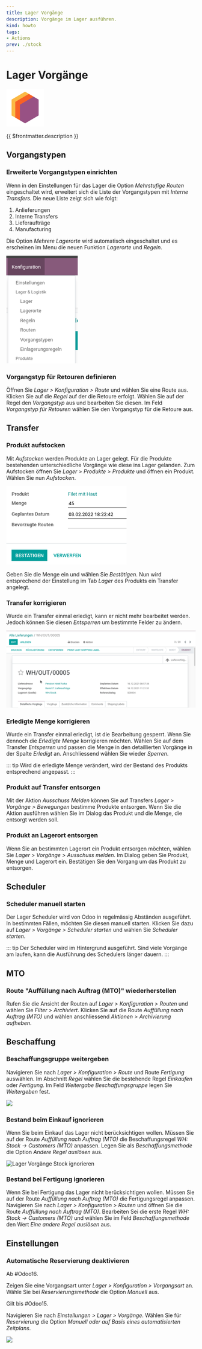 ```yaml
---
title: Lager Vorgänge
description: Vorgänge im Lager ausführen.
kind: howto
tags:
- Actions
prev: ./stock
---
```

# Lager Vorgänge
![icons_odoo_stock](attachments/icons_odoo_stock.png)

{{ $frontmatter.description }}

## Vorgangstypen

### Erweiterte Vorgangstypen einrichten

Wenn in den Einstellungen für das Lager die Option *Mehrstufige Routen* eingeschaltet wird, erweitert sich die Liste der Vorgangstypen mit *Interne Transfers*. Die neue Liste zeigt sich wie folgt:

1. Anlieferungen
2. Interne Transfers
3. Lieferaufträge
4. Manufacturing

Die Option *Mehrere Lagerorte* wird automatisch eingeschaltet und es erscheinen im Menu die neuen Funktion *Lagerorte* und *Regeln*.

![](attachments/Lager%20Erweitertes%20Menu.png)

### Vorgangstyp für Retouren definieren

Öffnen Sie *Lager > Konfiguration > Route* und wählen Sie eine Route aus. Klicken Sie auf die *Regel* auf der die Retoure erfolgt. Wählen Sie auf der Regel den *Vorgangstyp* aus und bearbeiten Sie diesen. Im Feld *Vorgangstyp für Retouren* wählen Sie den Vorgangstyp für die Retoure aus.

## Transfer

### Produkt aufstocken

Mit *Aufstocken* werden Produkte an Lager gelegt. Für die Produkte bestehenden unterschiedliche Vorgänge wie diese ins Lager gelanden. Zum Aufstocken öffnen Sie *Lager > Produkte > Produkte* und öffnen ein Produkt. Wählen Sie nun *Aufstocken*.

![](attachments/Lager%20Produkt%20aufstocken.png)

Geben Sie die Menge ein und wählen Sie *Bestätigen*. Nun wird entsprechend der Einstellung im Tab *Lager* des Produkts ein Transfer angelegt.

### Transfer korrigieren

Wurde ein Transfer einmal erledigt, kann er nicht mehr bearbeitet werden. Jedoch können Sie diesen *Entsperren* um bestimmte Felder zu ändern.

![Lager Transfer entsperren](attachments/Lager%20Transfer%20entsperren.gif)

### Erledigte Menge korrigieren

Wurde ein Transfer einmal erledigt, ist die Bearbeitung gesperrt. Wenn Sie dennoch die *Erledigte Menge* korrigieren möchten. Wählen Sie auf dem Transfer *Entsperren* und passen die Menge in den detaillierten Vorgänge in der Spalte *Erledigt* an. Anschliessend wählen Sie wieder *Sperren*.

::: tip
Wird die erledigte Menge verändert, wird der Bestand des Produkts entsprechend angepasst.
:::

### Produkt auf Transfer entsorgen

Mit der Aktion *Ausschuss Melden* können Sie auf Transfers *Lager > Vorgänge > Bewegungen* bestimme Produkte entsorgen. Wenn Sie die Aktion ausführen wählen Sie im Dialog das Produkt und die Menge, die entsorgt werden soll.

### Produkt an Lagerort entsorgen

Wenn Sie an bestimmten Lagerort ein Produkt entsorgen möchten, wählen Sie *Lager > Vorgänge > Ausschuss melden*. Im Dialog geben Sie Produkt, Menge und Lagerort ein. Bestätigen Sie den Vorgang um das Produkt zu entsorgen.

## Scheduler

### Scheduler manuell starten

Der Lager Scheduler wird von Odoo in regelmässig Abständen ausgeführt. In bestimmten Fällen, möchten Sie diesen manuell starten. Klicken Sie dazu auf *Lager > Vorgänge > Scheduler starten* und wählen Sie *Scheduler starten*.

::: tip
Der Scheduler wird im Hintergrund ausgeführt. Sind viele Vorgänge am laufen, kann die Ausführung des Schedulers länger dauern.
:::

## MTO

### Route "Auffüllung nach Auftrag (MTO)" wiederherstellen

Rufen Sie die Ansicht der Routen auf *Lager > Konfiguration > Routen* und wählen Sie *Filter > Archiviert*. Klicken Sie auf die Route *Auffüllung nach Auftrag (MTO)* und wählen anschliessend *Aktionen > Archivierung aufheben*.

## Beschaffung

### Beschaffungsgruppe weitergeben

Navigieren Sie nach *Lager > Konfiguration > Route* und Route *Fertigung* auswählen. Im Abschnitt *Regel* wählen Sie die bestehende Regel *Einkaufen* oder *Fertigung*. Im Feld *Weitergabe Beschaffungsgruppe* legen Sie *Weitergeben* fest.

![](attachments/Lager%20Vorgänge%20Weitergabe%20Beschaffungsgruppe.png)

### Bestand beim Einkauf ignorieren

Wenn Sie beim Einkauf das Lager nicht berücksichtigen wollen. Müssen Sie auf der Route *Auffüllung nach Auftrag (MTO)* die Beschaffungsregel *WH: Stock → Customers (MTO)* anpassen. Legen Sie als *Beschaffungsmethode* die Option *Andere Regel auslösen* aus.

![Lager Vorgänge Stock ignorieren](attachments/Lager%20Vorgänge%20Stock%20ignorieren.gif)

### Bestand bei Fertigung ignorieren

Wenn Sie bei Fertigung das Lager nicht berücksichtigen wollen. Müssen Sie auf der Route *Auffüllung nach Auftrag (MTO)* die Fertigungsregel anpassen. Navigieren Sie nach *Lager > Konfiguration > Routen* und öffnen Sie die Route *Auffüllung nach Auftrag (MTO)*.  Bearbeiten Sei die erste Regel *WH: Stock → Customers (MTO)* und wählen Sie im Feld *Beschaffungsmethode* den Wert *Eine andere Regel auslösen* aus.

## Einstellungen

### Automatische Reservierung deaktivieren

Ab #Odoo16.

Zeigen Sie eine Vorgangsart unter *Lager > Konfiguration > Vorgangsart* an. Wähle Sie bei *Reservierungsmethode* die Option *Manuell* aus.

Gilt bis #Odoo15.

Navigieren Sie nach *Einstellungen > Lager > Vorgänge*. Wählen Sie für *Reservierung* die Option *Manuell oder auf Basis eines automatisierten Zeitplans*.

![](attachments/Lager%20Vorgänge%20Reservierung.png)